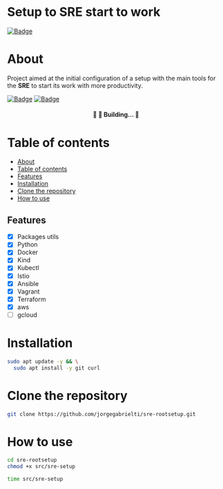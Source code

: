 # **Setup to SRE start to work**
[![Badge](https://img.shields.io/github/last-commit/jorgegabrielti/sre-rootsetup)](https://github.com/jorgegabrielti/sre-rootsetup)

About
==========
Project aimed at the initial configuration of a setup with the main tools for the **SRE** to start its work with more productivity.

[![Badge](https://img.shields.io/badge/Homologated-Ubuntu%20v20.04-orange)](https://ubuntu.com/download)
[![Badge](https://img.shields.io/badge/Requirements-git--scm-green)](https://git-scm.com/)


<h4 align="center"> 
	🚧 🚀 Building... 🚧
</h4>

Table of contents
==========
<!--ts-->
   * [About](#about)
   * [Table of contents](#table-of-contents)
   * [Features](#features)
   * [Installation](#instalation)
   * [Clone the repository](#clone-repo)
   * [How to use](#how-to)
<!--te-->

## Features
- [x] Packages utils
- [x] Python
- [x] Docker
- [x] Kind
- [x] Kubectl
- [x] Istio
- [x] Ansible
- [x] Vagrant
- [x] Terraform
- [x] aws
- [ ] gcloud

Installation
==========
```bash
sudo apt update -y && \
  sudo apt install -y git curl
```

Clone the repository
==========
```bash
git clone https://github.com/jorgegabrielti/sre-rootsetup.git
```
How to use
==========

```bash
cd sre-rootsetup
chmod +x src/sre-setup
```
```bash
time src/sre-setup
```

